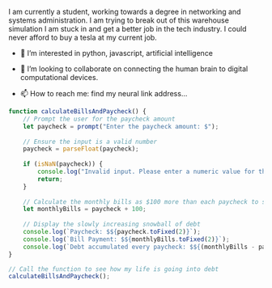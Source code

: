 I am currently a student, working towards a degree in networking and systems administration.
I am trying to break out of this warehouse simulation I am stuck in and get a better job in the tech industry. I could never afford to buy a tesla at my current job.


- 👀 I’m interested in python, javascript, artificial intelligence

- 💞️ I’m looking to collaborate on connecting the human brain to digital computational devices.

- 📫 How to reach me: find my neural link address...
  
```javascript
function calculateBillsAndPaycheck() {
    // Prompt the user for the paycheck amount
    let paycheck = prompt("Enter the paycheck amount: $");
    
    // Ensure the input is a valid number
    paycheck = parseFloat(paycheck);
    
    if (isNaN(paycheck)) {
        console.log("Invalid input. Please enter a numeric value for the paycheck amount.");
        return;
    }
    
    // Calculate the monthly bills as $100 more than each paycheck to simulate the actual debt accumlated in this simulated life
    let monthlyBills = paycheck + 100;
    
    // Display the slowly increasing snowball of debt
    console.log(`Paycheck: $${paycheck.toFixed(2)}`);
    console.log(`Bill Payment: $${monthlyBills.toFixed(2)}`);
    console.log(`Debt accumulated every paycheck: $${(monthlyBills - paycheck).toFixed(2)}`);
}

// Call the function to see how my life is going into debt
calculateBillsAndPaycheck();

```
